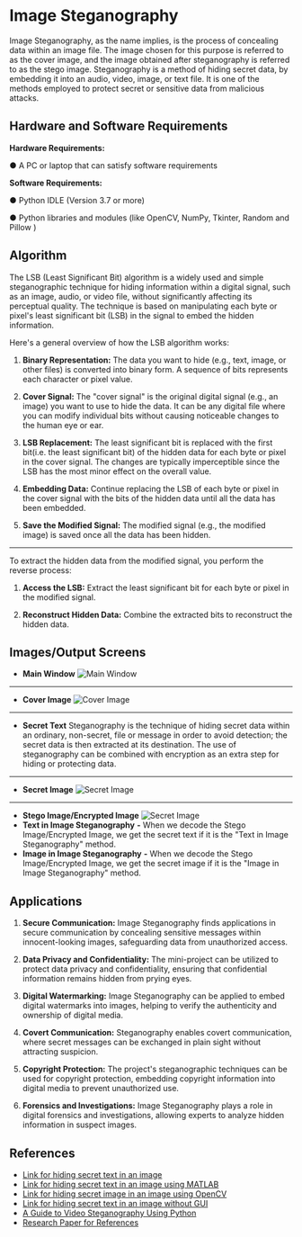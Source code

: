 
# Image Steganography

Image Steganography, as the name implies, is the process of concealing data within an image
file. The image chosen for this purpose is referred to as the cover image, and the image
obtained after steganography is referred to as the stego image. 
Steganography is a method of hiding secret data, by embedding it into an audio, video, image, or text file. It is one of the methods employed to protect secret or sensitive data from malicious attacks. 


## Hardware and Software Requirements
**Hardware Requirements:**

● A PC or laptop that can satisfy software requirements

**Software Requirements:**

● Python IDLE (Version 3.7 or more)

● Python libraries and modules (like OpenCV, NumPy, Tkinter, Random and Pillow )
## Algorithm
The LSB (Least Significant Bit) algorithm is a widely used and simple steganographic
technique for hiding information within a digital signal, such as an image, audio, or video file,
without significantly affecting its perceptual quality. The technique is based on manipulating
each byte or pixel's least significant bit (LSB) in the signal to embed the hidden information.

Here's a general overview of how the LSB algorithm works:
1. **Binary Representation:** The data you want to hide (e.g., text, image, or other files) is
converted into binary form. A sequence of bits represents each character or pixel value.

2. **Cover Signal:** The "cover signal" is the original digital signal (e.g., an image) you want to use to hide the data. It can be any digital file where you can modify individual bits without
causing noticeable changes to the human eye or ear.

3. **LSB Replacement:** The least significant bit is replaced with the first bit(i.e. the least
significant bit) of the hidden data for each byte or pixel in the cover signal. The changes are
typically imperceptible since the LSB has the most minor effect on the overall value.

4. **Embedding Data:** Continue replacing the LSB of each byte or pixel in the cover signal with
the bits of the hidden data until all the data has been embedded.

5. **Save the Modified Signal:** The modified signal (e.g., the modified image) is saved once all the data has been hidden.
---
To extract the hidden data from the modified signal, you perform the reverse process:


1. **Access the LSB:** Extract the least significant bit for each byte or pixel in the modified signal.

2. **Reconstruct Hidden Data:** Combine the extracted bits to reconstruct the hidden data.

## Images/Output Screens

* **Main Window**
![Main Window](https://i.ibb.co/ryc5K6s/Screenshot-2023-08-18-131135.png)

---
* **Cover Image**
![Cover Image](https://images.hdqwalls.com/download/mountains-minimalism-16-2880x1800.jpg)

---
* **Secret Text**
Steganography is the technique of hiding secret data within an ordinary, non-secret, file or message in order to avoid detection; the secret data is then extracted at its destination. The use of steganography can be combined with encryption as an extra step for hiding or protecting data.

---
* **Secret Image**
![Secret Image](https://s3-alpha.figma.com/hub/file/1407877333/b958324e-d526-4e83-a4c9-abe02c4ea3a6-cover.png)

---
* **Stego Image/Encrypted Image**
![Secret Image](https://images.hdqwalls.com/download/mountains-minimalism-16-2880x1800.jpg)
* **Text in Image Steganography** **-** When we decode the Stego Image/Encrypted Image, we get the secret text if it is the "Text in Image Steganography" method.
* **Image in Image Steganography** **-** When we decode the Stego Image/Encrypted Image, we get the secret image if it is the "Image in Image Steganography" method.


## Applications
1. **Secure Communication:** Image Steganography finds applications in secure communication by concealing sensitive
messages within innocent-looking images, safeguarding data from unauthorized access.

2. **Data Privacy and Confidentiality:** The mini-project can be utilized to protect data privacy and confidentiality, ensuring that
confidential information remains hidden from prying eyes.

3. **Digital Watermarking:** Image Steganography can be applied to embed digital watermarks into images, helping to
verify the authenticity and ownership of digital media.

4. **Covert Communication:** Steganography enables covert communication, where secret messages can be exchanged in
plain sight without attracting suspicion.

5. **Copyright Protection:** The project's steganographic techniques can be used for copyright protection, embedding
copyright information into digital media to prevent unauthorized use.

6. **Forensics and Investigations:** Image Steganography plays a role in digital forensics and investigations, allowing experts to
analyze hidden information in suspect images.

## References
* [Link for hiding secret text in an image](https://data-flair.training/blogs/python-image-steganography-project/)
* [Link for hiding secret text in an image using MATLAB](https://www.geeksforgeeks.org/lsb-based-image-steganography-using-matlab/)
* [Link for hiding secret image in an image using OpenCV](https://www.geeksforgeeks.org/image-steganography-using-opencv-in-python/?ref=rp)
* [Link for hiding secret text in an image without GUI](https://www.geeksforgeeks.org/image-based-steganography-using-python/)
* [A Guide to Video Steganography Using Python](https://betterprogramming.pub/a-guide-to-video-steganography-using-python-4f010b32a5b7/)
* [Research Paper for References](https://www.ijltet.org/wp-content/uploads/2015/02/60.pdf) 

